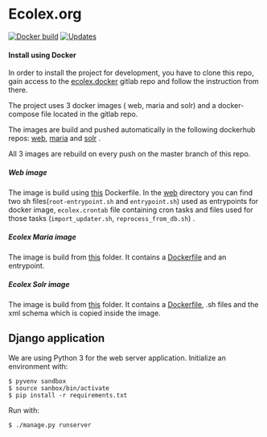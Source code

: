 Ecolex.org
================

[![Docker build](https://img.shields.io/docker/build/iucn/ecolex_web.svg)](https://hub.docker.com/r/iucn/ecolex_web/builds) [![Updates](https://pyup.io/repos/github/IUCN-ELC/ecolex/shield.svg)](https://pyup.io/repos/github/IUCN-ELC/ecolex/)


#### Install using Docker
 
In order to install the project for development, you have to clone this repo, gain access to the [ecolex.docker](https://gitlab.com/ecolex/ecolex.docker) gitlab repo and follow the instruction from there.

The project uses 3 docker images ( web, maria and solr) and a docker-compose file located in the gitlab repo.

The images are build and pushed automatically in the following dockerhub repos: [web](https://hub.docker.com/r/iucn/ecolex_web/), [maria](https://hub.docker.com/r/iucn/ecolex_maria/) and [solr](https://hub.docker.com/r/iucn/ecolex_solr/) .

All 3 images are rebuild on every push on the master branch of this repo.
 
 
##### Web image
The image is build using [this](/Dockerfile) Dockerfile. In the [web](/docker/web) directory you can find two sh files(`root-entrypoint.sh` and `entrypoint.sh`) used as entrypoints for docker image, `ecolex.crontab` file containing cron tasks and files used for those tasks (`import_updater.sh`, `reprocess_from_db.sh`) .
 
##### Ecolex Maria image
The image is build from [this](/docker/maria) folder. It contains a [Dockerfile](/docker/maria/Dockerfile) and an entrypoint.
 
##### Ecolex Solr image
The image is build from [this](/docker/solr) folder. It contains a [Dockerfile](/docker/solr/Dockerfile), .sh files and the xml schema which is copied inside the image.

## Django application

We are using Python 3 for the web server application. Initialize an environment with:

    $ pyvenv sandbox
    $ source sanbox/bin/activate
    $ pip install -r requirements.txt

Run with:

    $ ./manage.py runserver

